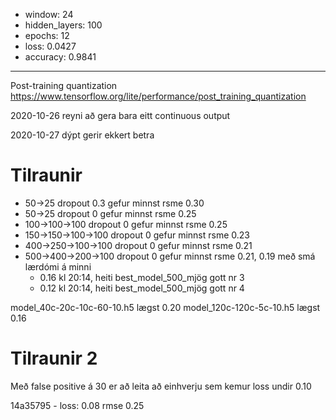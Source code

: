 * window: 24
* hidden_layers: 100
* epochs: 12
* loss: 0.0427
* accuracy: 0.9841

---



Post-training quantization
https://www.tensorflow.org/lite/performance/post_training_quantization


2020-10-26
reyni að gera bara eitt continuous output

2020-10-27
dýpt gerir ekkert betra


# Tilraunir

* 50->25 dropout 0.3 gefur minnst rsme 0.30
* 50->25 dropout 0 gefur minnst rsme 0.25
* 100->100->100 dropout 0 gefur minnst rsme 0.25
* 150->150->100->100 dropout 0 gefur minnst rsme 0.23
* 400->250->100->100 dropout 0 gefur minnst rsme 0.21
* 500->400->200->100 dropout 0 gefur minnst rsme 0.21, 0.19 með smá lærdómi á minni
  * 0.16 kl 20:14, heiti best_model_500_mjög gott nr 3
  * 0.12 kl 20:14, heiti best_model_500_mjög gott nr 4

model_40c-20c-10c-60-10.h5 lægst 0.20
model_120c-120c-5c-10.h5 lægst 0.16

# Tilraunir 2
Með false positive á 30 er að leita að einhverju sem kemur loss undir 0.10

14a35795 - loss: 0.08 rmse 0.25
